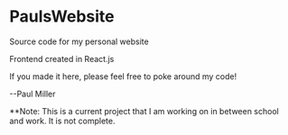 # PaulsWebsite
Source code for my personal website

Frontend created in React.js

If you made it here, please feel free to poke around my code!

--Paul Miller

**Note: This is a current project that I am working on in between school and work. It is not complete.

